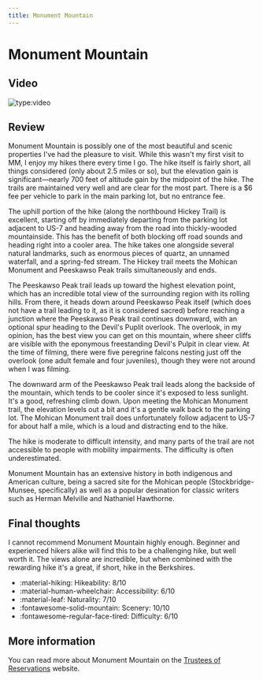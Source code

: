 ```yaml
---
title: Monument Mountain
---
```

# Monument Mountain
## Video
![type:video](https://www.youtube.com/embed/fFAPQQiQ5YI)
## Review
Monument Mountain is possibly one of the most beautiful and scenic properties I've had the pleasure to visit. While this wasn't my first visit to MM, I enjoy my hikes there every time I go. The hike itself is fairly short, all things considered (only about 2.5 miles or so), but the elevation gain is significant&mdash;nearly 700 feet of altitude gain by the midpoint of the hike. The trails are maintained very well and are clear for the most part. There is a $6 fee per vehicle to park in the main parking lot, but no entrance fee.

The uphill portion of the hike (along the northbound Hickey Trail) is excellent, starting off by immediately departing from the parking lot adjacent to US-7 and heading away from the road into thickly-wooded mountainside. This has the benefit of both blocking off road sounds and heading right into a cooler area. The hike takes one alongside several natural landmarks, such as enormous pieces of quartz, an unnamed waterfall, and a spring-fed stream. The Hickey trail meets the Mohican Monument and Peeskawso Peak trails simultaneously and ends.

The Peeskawso Peak trail leads up toward the highest elevation point, which has an incredible total view of the surrounding region with its rolling hills. From there, it heads down around Peeskawso Peak itself (which does not have a trail leading to it, as it is considered sacred) before reaching a junction where the Peeskawso Peak trail continues downward, with an optional spur heading to the Devil's Puplit overlook. The overlook, in my opinion, has the best view you can get on this mountain, where sheer cliffs are visible with the eponymous freestanding Devil's Pulpit in clear view. At the time of filming, there were five peregrine falcons nesting just off the overlook (one adult female and four juveniles), though they were not around when I was filming.

The downward arm of the Peeskawso Peak trail leads along the backside of the mountain, which tends to be cooler since it's exposed to less sunlight. It's a good, refreshing climb down. Upon meeting the Mohican Monument trail, the elevation levels out a bit and it's a gentle walk back to the parking lot. The Mohican Monument trail does unfortunately follow adjacent to US-7 for about half a mile, which is a loud and distracting end to the hike.

The hike is moderate to difficult intensity, and many parts of the trail are not accessible to people with mobility impairments. The difficulty is often underestimated.

Monument Mountain has an extensive history in both indigenous and American culture, being a sacred site for the Mohican people (Stockbridge-Munsee, specifically) as well as a popular desination for classic writers such as Herman Melville and Nathaniel Hawthorne.
## Final thoughts
I cannot recommend Monument Mountain highly enough. Beginner and experienced hikers alike will find this to be a challenging hike, but well worth it. The views alone are incredible, but when combined with the rewarding hike it's a great, if short, hike in the Berkshires.

- :material-hiking: Hikeability: 8/10
- :material-human-wheelchair: Accessibility: 6/10
- :material-leaf: Naturality: 7/10
- :fontawesome-solid-mountain: Scenery: 10/10
- :fontawesome-regular-face-tired: Difficulty: 6/10

## More information
You can read more about Monument Mountain on the [Trustees of Reservations](https://thetrustees.org/place/monument-mountain/) website.

